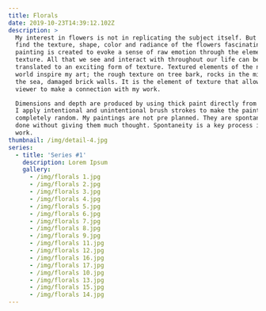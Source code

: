 ```yaml
---
title: Florals
date: 2019-10-23T14:39:12.102Z
description: >
  My interest in flowers is not in replicating the subject itself. But rather I
  find the texture, shape, color and radiance of the flowers fascinating. Each
  painting is created to evoke a sense of raw emotion through the element of
  texture. All that we see and interact with throughout our life can be
  translated to an exciting form of texture. Textured elements of the natural
  world inspire my art; the rough texture on tree bark, rocks in the middle of
  the sea, damaged brick walls. It is the element of texture that allows the
  viewer to make a connection with my work. 

  Dimensions and depth are produced by using thick paint directly from the tube.
  I apply intentional and unintentional brush strokes to make the painting look
  completely random. My paintings are not pre planned. They are spontaneous,
  done without giving them much thought. Spontaneity is a key process in my
  work.
thumbnail: /img/detail-4.jpg
series:
  - title: 'Series #1'
    description: Lorem Ipsum
    gallery:
      - /img/florals 1.jpg
      - /img/florals 2.jpg
      - /img/florals 3.jpg
      - /img/florals 4.jpg
      - /img/florals 5.jpg
      - /img/florals 6.jpg
      - /img/florals 7.jpg
      - /img/florals 8.jpg
      - /img/florals 9.jpg
      - /img/florals 11.jpg
      - /img/florals 12.jpg
      - /img/florals 16.jpg
      - /img/florals 17.jpg
      - /img/florals 10.jpg
      - /img/florals 13.jpg
      - /img/florals 15.jpg
      - /img/florals 14.jpg
---
```


